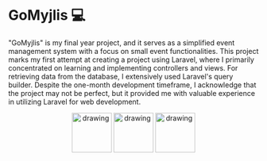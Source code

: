 #  GoMyjlis 💻

"GoMyjlis" is my final year project, and it serves as a simplified event management system with a focus on small event functionalities. This project marks my first attempt at creating a project using Laravel, where I primarily concentrated on learning and implementing controllers and views. For retrieving data from the database, I extensively used Laravel's query builder. Despite the one-month development timeframe, I acknowledge that the project may not be perfect, but it provided me with valuable experience in utilizing Laravel for web development.


<p align="center">
	  <img src="https://cdn.icon-icons.com/icons2/1381/PNG/512/xampp_94513.png" alt="drawing" 		width="80" height="80"/>
	  <img src="https://s3.amazonaws.com/media-p.slid.es/uploads/725507/images/5002150/logo-composer-transparent5.png" alt="drawing" width="80" height="80"/>
	    <img src="https://logospng.org/download/laravel/logo-laravel-icon-1024.png" alt="drawing" width="80" height="80"/>
 </p>